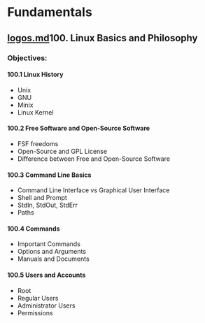 # Fundamentals

## [logos.md](../fundamentals/logos.md "mention")100. Linux Basics and Philosophy

### Objectives:

#### 100.1 Linux History

* Unix
* GNU
* Minix
* Linux Kernel

#### 100.2 Free Software and Open-Source Software

* FSF freedoms
* Open-Source and GPL License
* Difference between Free and Open-Source Software

#### 100.3 Command Line Basics

* Command Line Interface vs Graphical User Interface
* Shell and Prompt
* StdIn, StdOut, StdErr
* Paths

#### 100.4 Commands

* Important Commands
* Options and Arguments
* Manuals and Documents

#### 100.5 Users and Accounts

* Root
* Regular Users
* Administrator Users
* Permissions
